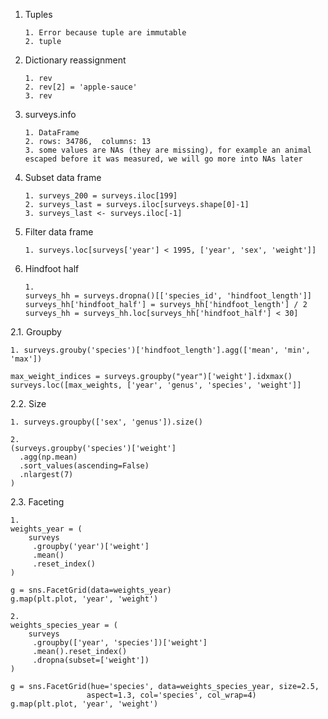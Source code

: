 1. Tuples

    ```
    1. Error because tuple are immutable
    2. tuple
    ```
    
2. Dictionary reassignment

    ```
    1. rev
    2. rev[2] = 'apple-sauce'
    3. rev
    ```

3. surveys.info

    ```
    1. DataFrame
    2. rows: 34786,  columns: 13
    3. some values are NAs (they are missing), for example an animal escaped before it was measured, we will go more into NAs later
    ```

4. Subset data frame

    ```
    1. surveys_200 = surveys.iloc[199]
    2. surveys_last = surveys.iloc[surveys.shape[0]-1]
    3. surveys_last <- surveys.iloc[-1]
    ```
    
5. Filter data frame

    ```
    1. surveys.loc[surveys['year'] < 1995, ['year', 'sex', 'weight']]
    ```

6. Hindfoot half

    ```
    1.
    surveys_hh = surveys.dropna()[['species_id', 'hindfoot_length']]
    surveys_hh['hindfoot_half'] = surveys_hh['hindfoot_length'] / 2 
    surveys_hh = surveys_hh.loc[surveys_hh['hindfoot_half'] < 30]
    ```
    
2.1. Groupby

```1. surveys.grouby('species')['hindfoot_length'].agg(['mean', 'min', 'max'])```


```2. 
max_weight_indices = surveys.groupby("year")['weight'].idxmax()
surveys.loc([max_weights, ['year', 'genus', 'species', 'weight']]
```

2.2. Size

```
1. surveys.groupby(['sex', 'genus']).size()
```
```
2. 
(surveys.groupby('species')['weight']
  .agg(np.mean)
  .sort_values(ascending=False)
  .nlargest(7)
)
```
2.3. Faceting


```
1. 
weights_year = (
    surveys
     .groupby('year')['weight']
     .mean()
     .reset_index()
)

g = sns.FacetGrid(data=weights_year)
g.map(plt.plot, 'year', 'weight') 
```
 
```
2. 
weights_species_year = (
    surveys
     .groupby(['year', 'species'])['weight']
     .mean().reset_index()
     .dropna(subset=['weight'])
)

g = sns.FacetGrid(hue='species', data=weights_species_year, size=2.5,
                 aspect=1.3, col='species', col_wrap=4)
g.map(plt.plot, 'year', 'weight')
```
